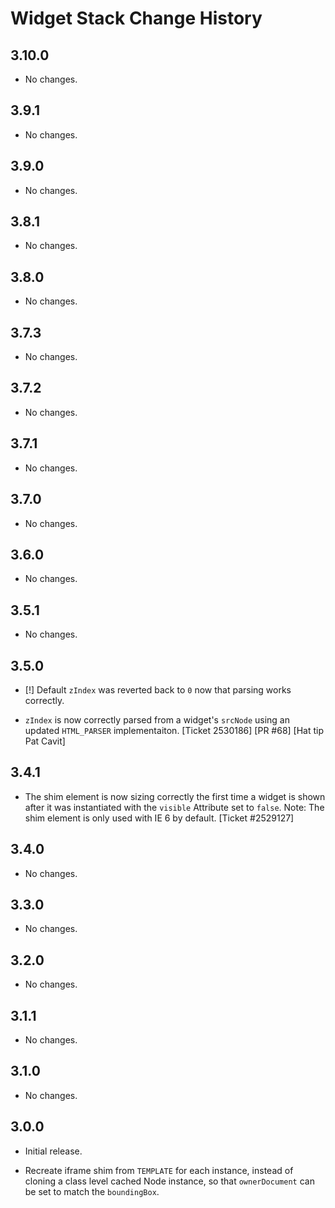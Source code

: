 Widget Stack Change History
===========================

3.10.0
------

* No changes.

3.9.1
-----

* No changes.

3.9.0
-----

* No changes.

3.8.1
-----

* No changes.

3.8.0
-----

* No changes.

3.7.3
-----

  * No changes.

3.7.2
-----

  * No changes.

3.7.1
-----

  * No changes.

3.7.0
-----

  * No changes.

3.6.0
-----

  * No changes.

3.5.1
-----

  * No changes.

3.5.0
-----

  * [!] Default `zIndex` was reverted back to `0` now that parsing works
    correctly.

  * `zIndex` is now correctly parsed from a widget's `srcNode` using an updated
    `HTML_PARSER` implementaiton. [Ticket 2530186] [PR #68] [Hat tip Pat Cavit]

3.4.1
-----

  * The shim element is now sizing correctly the first time a widget is shown
    after it was instantiated with the `visible` Attribute set to `false`. Note:
    The shim element is only used with IE 6 by default. [Ticket #2529127]

3.4.0
-----

  * No changes.

3.3.0
-----

  * No changes.

3.2.0
-----

  * No changes.

3.1.1
-----

  * No changes.

3.1.0
-----

  * No changes.

3.0.0
-----

  * Initial release.

  * Recreate iframe shim from `TEMPLATE` for each instance, instead of cloning a
    class level cached Node instance, so that `ownerDocument` can be set to
    match the `boundingBox`.
